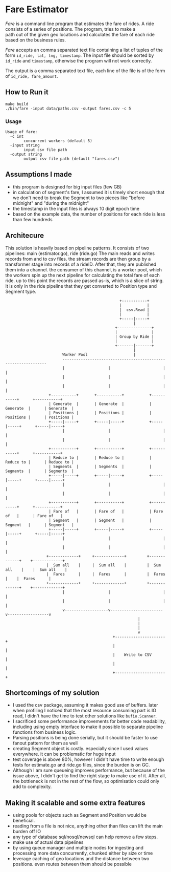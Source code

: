 # Fare Estimator
_Fare_ is a command line program that estimates the fare of rides. 
A ride consists of a series of positions. The program, tries to make a  
path out of the given geo locations and calculates the fare of each ride
based on the business rules.
   
_Fare_ accepts an comma separated text file containing a list of tuples of the 
form `id_ride, lat, lng, timestamp`. The input file should be sorted 
by `id_ride` and `timestamp`, otherwise the program will not work correctly. 

The output is a comma separated text file, each line of the file is of the form
of `id_ride, fare_amount`. 
	

## How to Run it
```shell script
make build
./bin/fare -input data/paths.csv -output fares.csv -c 5
```

### Usage
````
Usage of fare:
  -c int
        concurrent workers (default 5)
  -input string
        input csv file path
  -output string
        output csv file path (default "fares.csv")
````


## Assumptions I made
- this program is designed for big input files (few GB)
- in calculation of segment's fare, I assumed it is timely short enough
that we don't need to break the Segment to two pieces like "before midnight" and
"during the midnight"
- the timestamp in the input files is always 10 digit epoch time
- based on the example data, the number of positions for each ride is less than few hundreds 


## Architecure
This solution is heavily based on pipeline patterns. It consists of two pipelines: main (estimator.go), ride (ride.go)
The main reads and writes records from and to csv files. the stream records are then group by a transformer stage into 
records of a rideID. After that, they are published them into a channel. the consumer of this channel, is a worker pool, 
which the workers spin up the next pipeline for calculating the total fare of each ride. up to this point the records are
passed as-is, which is a slice of string. It is only in the ride pipeline that they get converted to Position type and
Segment type.

                                                      +-----------+                                 
                                                      |           |                                 
                                                      |  csv.Read |                                 
                                                      |           |                                 
                                                      +-----|-----+                                 
                                                            |                                       
                                                    +---------------+                               
                                                    |               |                               
                                                    | Group by Ride |                               
                                                    |               |                               
                                                    +-------|-------+                               
                                                            |                                       
                             Worker Pool                    |                                       
                             ---------------------------------------------------------------        
                             |                   |                       |                  |       
                             |                   |                       |                  |       
                             |                   |                       |                  |       
                       +-----------+       +-----------+           +-----------+      +-----------+ 
                       | Generate  |       | Generate  |           | Generate  |      | Generate  | 
                       | Positions |       | Positions |           | Positions |      | Positions | 
                       +-----|-----+       +-----|-----+           +-----|-----+      +-----|-----+ 
                             |                   |                       |                  |       
                             |                   |                       |                  |       
                       +-----------+       +-----------+           +-----------+      +-----------+ 
                       | Reduce to |       | Reduce to |           | Reduce to |      | Reduce to | 
                       | Segments  |       | Segments  |           | Segments  |      | Segments  | 
                       +-----|-----+       +-----|-----+           +-----|-----+      +-----|-----+ 
                             |                   |                       |                  |       
                             |                   |                       |                  |       
                       +-----------+       +-----------+           +-----------+      +-----------+ 
                       | Fare of   |       | Fare of   |           | Fare of   |      | Fare of   | 
                       | Segment   |       | Segment   |           | Segment   |      | Segment   | 
                       +-----|-----+       +-----|-----+           +-----|-----+      +-----|-----+ 
                             |                   |                       |                  |       
                             |                   |                       |                  |       
                      +-------------+     +-------------+         +-------------+    +-------------+
                      |  Sum all    |     |  Sum all    |         |  Sum all    |    |  Sum all    |
                      |  Fares      |     |  Fares      |         |  Fares      |    |  Fares      |
                      +-------------+     +-------------+         +-------------+    +-------------+
                             |                   |                       |                  |       
                             |                   |                       |                  |       
                             v-------------------v-----------------------v------------------v       
                                                              |                                     
                                                              |                                     
                                                              |                                     
                                                              v                                     
                                                   +----------------------+                         
                                                   |                      |                         
                                                   |    Write to CSV      |                         
                                                   |                      |                         
                                                   +----------------------+                           


## Shortcomings of my solution
-  I used the csv package, assuming it makes good use of buffers. later when profiling I noticed that the 
most resource consuming part is IO read, I didn't have the time to test other solutions like `bufio.Scanner`.
- I sacrificed some performance improvements for better code readability, including using empty interface to make it 
possible to separate pipeline functions from business logic.
- Parsing positions is being done serially, but it should be faster to use fanout pattern for them as well
- creating Segment object is costly. especially since I used values everywhere. it can be problematic for huge input 
- test coverage is above 80%, however I didn't have time to write enough tests for estimate.go and ride.go
files, since the burden is on GC.
- Although I am sure queueing improves performance, but because of the issue above, I didn't get to find the right stage
to make use of it. After all, the bottleneck is not in the rest of the flow, so optimisation could only add to complexity.

## Making it scalable and some extra features
- using pools for objects such as Segment and Position would be beneficial. 
- reading from a file is not nice, anything other than files can lift the main burden off IO
- any type of database sql/nosql/newsql can help remove a few steps.
- make use of actual data pipelines 
- by using queue manager and multiple nodes for ingesting and processing more data concurrently, chunked either by size or time
- leverage caching of geo locations and the distance between two positions. even routes between them should be possible

